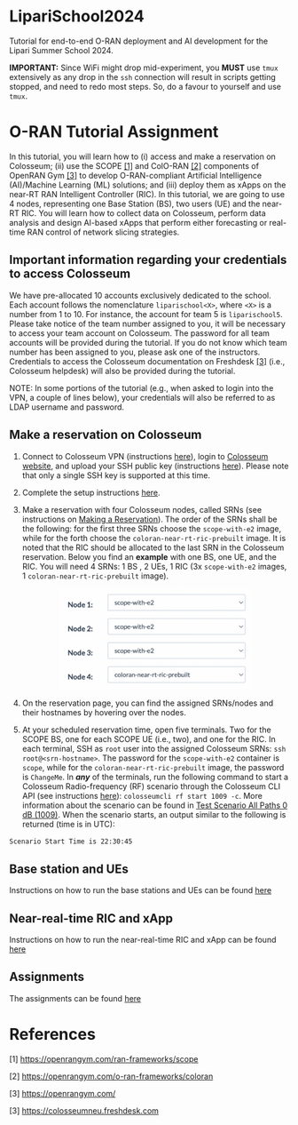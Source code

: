 # LipariSchool2024
Tutorial for end-to-end O-RAN deployment and AI development for the Lipari Summer School 2024.

**IMPORTANT:** Since WiFi might drop mid-experiment, you **MUST** use `tmux` extensively as any drop in the `ssh` connection will result in scripts getting stopped, and need to redo most steps. So, do a favour to yourself and use `tmux`. 

# O-RAN Tutorial Assignment

In this tutorial, you will learn how to (i) access and make a reservation on Colosseum; (ii) use the SCOPE [[1]](#cite_scope) and ColO-RAN [[2]](#cite_coloran) components of OpenRAN Gym [[3]](#cite_openrangym) to develop O-RAN-compliant Artificial Intelligence (AI)/Machine Learning (ML) solutions; and (iii) deploy them as xApps on the near-RT RAN Intelligent Controller (RIC). In this tutorial, we are going to use 4 nodes, representing one Base Station (BS), two users (UE) and the near-RT RIC. You will learn how to collect data on Colosseum, perform data analysis and design AI-based xApps that perform either forecasting or real-time RAN control of network slicing strategies.


## Important information regarding your credentials to access Colosseum

We have pre-allocated 10 accounts exclusively dedicated to the school. Each account follows the nomenclature `liparischool<X>`, where `<X>` is a number from 1 to 10. For instance, the account for team 5 is `liparischool5`. Please take notice of the team number assigned to you, it will be necessary to access your team account on Colosseum. The password for all team accounts will be provided during the tutorial. If you do not know which team number has been assigned to you, please ask one of the instructors. Credentials to access the Colosseum documentation on Freshdesk [[3]](#cite_freshdesk) (i.e., Colosseum helpdesk) will also be provided during the tutorial.

NOTE: In some portions of the tutorial (e.g., when asked to login into the VPN, a couple of lines below), your credentials will also be referred to as LDAP username and password.


## Make a reservation on Colosseum

1. Connect to Colosseum VPN (instructions [here](https://colosseumneu.freshdesk.com/support/solutions/articles/61000285824-cisco-anyconnect-remote-vpn-access)), login to [Colosseum website](https://experiments.colosseum.net), and upload your SSH public key (instructions [here](https://colosseumneu.freshdesk.com/support/solutions/articles/61000253402-upload-ssh-public-keys)). Please note that only a single SSH key is supported at this time.
2. Complete the setup instructions [here](https://colosseumneu.freshdesk.com/support/solutions/articles/61000253369-ssh-proxy-setup).
3. Make a reservation with four Colosseum nodes, called SRNs (see instructions on [Making a Reservation](https://colosseumneu.freshdesk.com/en/support/solutions/articles/61000253463-making-a-reservation-interactive-and-batch-mode-)). The order of the SRNs shall be the following: for the first three SRNs choose the `scope-with-e2` image, while for the forth choose the `coloran-near-rt-ric-prebuilt` image. It is noted that the RIC should be allocated to the last SRN in the Colosseum reservation. Below you find an **example** with one BS, one UE, and the RIC. You will need 4 SRNs: 1 BS , 2 UEs, 1 RIC (3x `scope-with-e2` images, 1 `coloran-near-rt-ric-prebuilt` image).

    <p align="center">
      <img src="images/order-SRNs.png" width="350" />
    </p>

4. On the reservation page, you can find the assigned SRNs/nodes and their hostnames by hovering over the nodes.
5. At your scheduled reservation time, open five terminals. Two for the SCOPE BS, one for each SCOPE UE (i.e., two), and one for the RIC. In each terminal, SSH as `root` user into the assigned Colosseum SRNs: `ssh root@<srn-hostname>`. The password for the `scope-with-e2` container is `scope`, while for the `coloran-near-rt-ric-prebuilt` image, the password is `ChangeMe`. In **_any_** of the terminals, run the following command to start a Colosseum Radio-frequency (RF) scenario through the Colosseum CLI API (see instructions [here](https://colosseumneu.freshdesk.com/en/support/solutions/articles/61000253397-colosseum-cli)): `colosseumcli rf start 1009 -c`. More information about the scenario can be found in [Test Scenario All Paths 0 dB (1009)](https://colosseumneu.freshdesk.com/support/solutions/articles/61000277641-test-scenario-all-paths-0-db-1009). When the scenario starts, an output similar to the following is returned (time is in UTC):


```
Scenario Start Time is 22:30:45
```


## Base station and UEs

Instructions on how to run the base stations and UEs can be found [here](./SCOPE.md)


## Near-real-time RIC and xApp

Instructions on how to run the near-real-time RIC and xApp can be found [here](./RIC.md)


## Assignments

The assignments can be found [here](./ASSIGNMENT.md)


# References

<a id="cite_scope">[1]</a> https://openrangym.com/ran-frameworks/scope

<a id="cite_coloran">[2]</a> https://openrangym.com/o-ran-frameworks/coloran

<a id="cite_openrangym">[3]</a> https://openrangym.com/

<a id="cite_freshdesk">[3]</a> https://colosseumneu.freshdesk.com
